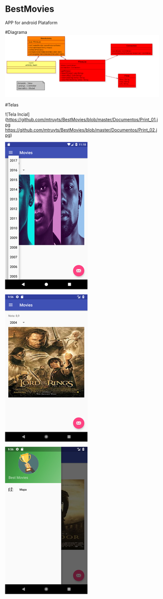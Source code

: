 # BestMovies
APP for android Plataform

#Diagrama
![Diagrama](https://github.com/mtruyts/BestMovies/blob/master/Documentos/Diagrama.png)

#Telas

![Tela Incial](https://github.com/mtruyts/BestMovies/blob/master/Documentos/Print_01.jpg https://github.com/mtruyts/BestMovies/blob/master/Documentos/Print_02.jpg)

![Tela Incial](https://github.com/mtruyts/BestMovies/blob/master/Documentos/Print_02.jpg)

![Tela Incial](https://github.com/mtruyts/BestMovies/blob/master/Documentos/Print_03.jpg)

![Tela Incial](https://github.com/mtruyts/BestMovies/blob/master/Documentos/Print_04.jpg)
